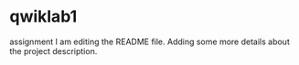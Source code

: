 # qwiklab1
assignment
I am editing the README file. Adding some more details about the project description.
